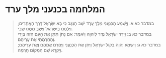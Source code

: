 # המלחמה בכנעני מלך ערד

> במדבר כא א: וַיִּשְׁמַע הַכְּנַעֲנִי מֶלֶךְ עֲרָד יֹשֵׁב הַנֶּגֶב כִּי בָּא יִשְׂרָאֵל דֶּרֶךְ הָאֲתָרִים; וַיִּלָּחֶם בְּיִשְׂרָאֵל וַיִּשְׁבְּ מִמֶּנּוּ שֶׁבִי.  
> במדבר כא ב: וַיִּדַּר יִשְׂרָאֵל נֶדֶר לַיהוָה וַיֹּאמַר:  אִם נָתֹן תִּתֵּן אֶת הָעָם הַזֶּה בְּיָדִי וְהַחֲרַמְתִּי אֶת עָרֵיהֶם.  
> במדבר כא ג: וַיִּשְׁמַע יְהוָה בְּקוֹל יִשְׂרָאֵל וַיִּתֵּן אֶת הַכְּנַעֲנִי וַיַּחֲרֵם אֶתְהֶם וְאֶת עָרֵיהֶם; וַיִּקְרָא שֵׁם הַמָּקוֹם חָרְמָה.   
 

